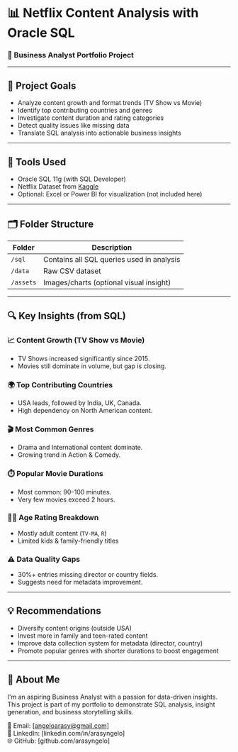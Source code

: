 # 📊 Netflix Content Analysis with Oracle SQL
### 🎯 Business Analyst Portfolio Project

---

## 📌 Project Goals

- Analyze content growth and format trends (TV Show vs Movie)
- Identify top contributing countries and genres
- Investigate content duration and rating categories
- Detect quality issues like missing data
- Translate SQL analysis into actionable business insights

---

## 🧰 Tools Used

- Oracle SQL 11g (with SQL Developer)
- Netflix Dataset from [Kaggle](https://www.kaggle.com/datasets/shivamb/netflix-shows)
- Optional: Excel or Power BI for visualization (not included here)

---

## 🗂️ Folder Structure

| Folder     | Description                                 |
|------------|---------------------------------------------|
| `/sql`     | Contains all SQL queries used in analysis   |
| `/data`    | Raw CSV dataset                             |
| `/assets`  | Images/charts (optional visual insight)     |

---

## 🔍 Key Insights (from SQL)

### 📈 Content Growth (TV Show vs Movie)
- TV Shows increased significantly since 2015.
- Movies still dominate in volume, but gap is closing.

### 🌍 Top Contributing Countries
- USA leads, followed by India, UK, Canada.
- High dependency on North American content.

### 🎬 Most Common Genres
- Drama and International content dominate.
- Growing trend in Action & Comedy.

### ⏱️ Popular Movie Durations
- Most common: 90–100 minutes.
- Very few movies exceed 2 hours.

### 🧑‍🎓 Age Rating Breakdown
- Mostly adult content (`TV-MA`, `R`)
- Limited kids & family-friendly titles

### ⚠️ Data Quality Gaps
- 30%+ entries missing director or country fields.
- Suggests need for metadata improvement.

---

## 💡 Recommendations

- Diversify content origins (outside USA)
- Invest more in family and teen-rated content
- Improve data collection system for metadata (director, country)
- Promote popular genres with shorter durations to boost engagement

---

## 👤 About Me

I'm an aspiring Business Analyst with a passion for data-driven insights. This project is part of my portfolio to demonstrate SQL analysis, insight generation, and business storytelling skills.

📧 Email: [angeloarasy@gmail.com]  
💼 LinkedIn: [linkedin.com/in/arasyngelo]  
🌐 GitHub: [github.com/arasyngelo]
